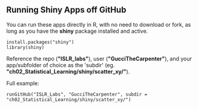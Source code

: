 ## Running Shiny Apps off GitHub

You can run these apps directly in R, with no need to download or fork, as long as you have the **shiny** package installed and active. 
```
install.packages("shiny")
library(shiny)
```

Reference the repo (**"ISLR_labs"**), user (**"GucciTheCarpenter"**), and your app/subfolder of choice as the 'subdir' (eg. **"ch02_Statistical_Learning/shiny/scatter_xy/"**).

Full example:
```
runGitHub("ISLR_Labs", "GucciTheCarpenter", subdir = "ch02_Statistical_Learning/shiny/scatter_xy/")
```
